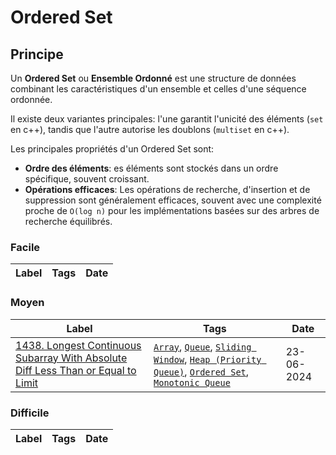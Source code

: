 # Ordered Set

## Principe

Un **Ordered Set** ou **Ensemble Ordonné** est une structure de données combinant les caractéristiques d'un ensemble et celles d'une séquence ordonnée.

Il existe deux variantes principales: l'une garantit l'unicité des éléments (`set` en c++), tandis que l'autre autorise les doublons (`multiset` en c++).

Les principales propriétés d'un Ordered Set sont:

- **Ordre des éléments**: es éléments sont stockés dans un ordre spécifique, souvent croissant.
- **Opérations efficaces**: Les opérations de recherche, d'insertion et de suppression sont généralement efficaces, souvent avec une complexité proche de `O(log n)` pour les implémentations basées sur des arbres de recherche équilibrés.

### Facile

| Label | Tags | Date |
| ----- | ---- | ---- |

### Moyen

| Label                                                                                                                                                                                                     | Tags                                                                                                                                                                                                                | Date       |
| --------------------------------------------------------------------------------------------------------------------------------------------------------------------------------------------------------- | ------------------------------------------------------------------------------------------------------------------------------------------------------------------------------------------------------------------- | ---------- |
| [1438. Longest Continuous Subarray With Absolute Diff Less Than or Equal to Limit](../Probleme/1438.%20Longest%20Continuous%20Subarray%20With%20Absolute%20Diff%20Less%20Than%20or%20Equal%20to%20Limit/) | [`Array`](./array.md), [`Queue`](./queue.md), [`Sliding Window`](./sliding_window.md), [`Heap (Priority Queue)`](./priority_queue.md), [`Ordered Set`](./ordered_set.md), [`Monotonic Queue`](./monotonic_queue.md) | 23-06-2024 |

### Difficile

| Label | Tags | Date |
| ----- | ---- | ---- |
